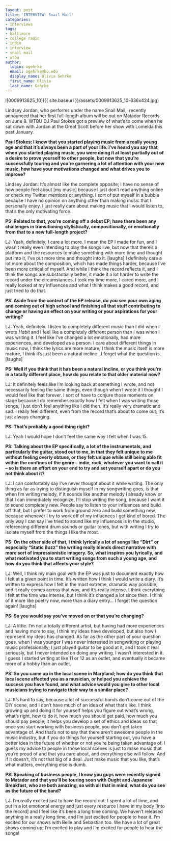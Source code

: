 ```yaml
---
layout: post
title: 'INTERVIEW: Snail Mail'
categories:
- Interviews
tags:
- baltimore
- college radio
- indie
- interview
- snail mail
- wtbu
author:
  login: ogehrke
  email: ogehrke@bu.edu
  display_name: Olivia Gehrke
  first_name: Olivia
  last_name: Gehrke
---
```

![0009913625_10]({{ site.baseurl }}/assets/0009913625_10-636x424.jpg)

Lindsey Jordan, who performs under the name Snail Mail,  recently announced that her first full-length album will be out on Matador Records on June 8. WTBU DJ Paul Stokes got a preview of what’s to come when he sat down with Jordan at the Great Scott before her show with Lomelda this past January.

**Paul Stokes: I know that you started playing music from a really young age and that it’s always been a part of your life. I’ve heard you say that when you started playing music, you were doing it at least partially out of a desire to prove yourself to other people, but now that you’re successfully touring and you’re garnering a lot of attention with your new music, how have your motivations changed and what drives you to improve?**

Lindsey Jordan: It’s almost like the complete opposite; I have no sense of how people feel about \[my music\] because I just don’t read anything online or check my Twitter mentions or anything. I sort of put myself in a bubble because I have no opinion on anything other than making music that I personally enjoy. I just really care about making music that I would listen to, that’s the only motivating force.

**PS: Related to that, you’re coming off a debut EP; have there been any challenges in transitioning stylistically, compositionally, or emotionally from that to a new full-length project?**

LJ: Yeah, definitely; I care a lot more. I mean the EP I made for fun, and I wasn’t really even intending to play the songs live, but now that there’s a platform and the resources to make something with more time and thought put into it, I’ve put more time and thought into it. \[laughs\] I definitely care a lot more about the composition, which has made things harder, because I’ve been more critical of myself. And while I think the record reflects it, and I think the songs are substantially better, it made it a lot harder to write the record under the circumstances. I took my time more, I cared more, and I really looked at my influences and what I think makes a good record, and just tried to do that.

**PS: Aside from the context of the EP release, do you see your own aging and coming out of high school and finishing all that stuff contributing to change or having an effect on your writing or your aspirations for your writing?**

LJ: Yeah, definitely. I listen to completely different music than I did when I wrote _Habit_ and I feel like a completely different person than I was when I was writing it. I feel like I’ve changed a lot emotionally, had more experiences, and developed as a person. I care about different things in music now, I think the lyrics are more mature, I think the music itself is more mature, I think it’s just been a natural incline…I forget what the question is. \[laughs\]

**PS: Well if you think that it has been a natural incline, or you think you’re in a totally different place, how do you relate to that older material now?**

LJ: It definitely feels like I’m looking back at something I wrote, and not necessarily feeling the same things, even though when I wrote it I thought I would feel like that forever. I sort of have to conjure those moments on stage because I do remember exactly how I felt when I was writing those songs, I just don’t feel anything like I did then. It’s really very dramatic and sad. I really feel different, even from the record that’s about to come out; it’s just always changing.

**PS: That’s probably a good thing right?**

LJ: Yeah I would hope I don’t feel the same way I felt when I was 15.

**PS: Talking about the EP specifically, a lot of the instrumentals, and particularly the guitar, stood out to me, in that they felt unique to me without feeling overly obtuse, or they felt unique while still being able fit within the confines of the genre – indie, rock, whatever you want to call it – so is there an effort on your end to try and set yourself apart or do you not think about it?**

LJ: I can comfortably say I’ve never thought about it while writing. The only thing as far as trying to distinguish myself in my songwriting goes, is that when I’m writing melody, if it sounds like another melody I already know or that I can immediately recognize, I’ll stop writing the song, because I want it to sound completely new. People say to listen to your influences and build off that, but I prefer to work from ground zero and build something new, because whenever I try to work off of my influences I get kind of bored. The only way I can say I’ve tried to sound like my influences is in the studio, referencing different drum sounds or guitar tones, but with writing I try to isolate myself from the things I like the most.

**PS: On the other side of that, I think lyrically a lot of songs like “Dirt”** **or especially “Static Buzz” the writing really blends direct narrative with more sort of impressionistic imagery. So, what inspires you lyrically, and what motivated you to start writing songs from such a young age, and how do you think that affects your style?**

LJ: Well, I think my main goal with the EP was just to document exactly how I felt at a given point in time. It’s written how I think I would write a diary. It’s written to express how I felt in the most extreme, dramatic way possible, and it really comes across that way, and it’s really intense. I think everything I felt at the time was intense, but I think it’s changed a lot since then. I think of it more like poetry now, more than a diary entry… I forget the question again! \[laughs\]

**PS: So you would say you’ve moved on or that you’re changing?**

LJ: A little. I’m not a totally different artist, but having had more experiences and having more to say, I think my ideas have developed, but also how I represent my ideas has changed. As far as the other part of your question goes, when I was younger I was never interested in songwriting or playing music professionally; I just played guitar to be good at it, and I took it real seriously, but I never intended on doing any writing. I wasn’t interested in it. I guess I started writing at like 11 or 12 as an outlet, and eventually it became more of a hobby than an outlet.

**PS: So you came up in the local scene in Maryland; how do you think that local scene affected you as a musician, or helped you achieve the success you have found, and what advice would you give to other local musicians trying to navigate their way to a similar place?**

LJ: It’s hard to say, because a lot of successful bands don’t come out of the DIY scene, and I don’t have much of an idea of what that’s like. I think growing up and doing it for yourself helps you figure out what’s wrong, what’s right, how to do it, how much you should get paid, how much you should pay people; it helps you develop a set of ethics and ideas so that once you start working with business people, you don’t get taken advantage of. And that’s not to say that there aren’t awesome people in the music industry, but if you do things for yourself starting out, you have a better idea in the future of whether or not you’re being taken advantage of. I guess my advice to people in those local scenes is just to make music that you’re proud of and that you care about, and everything else will follow. And if it doesn’t, it’s not that big of a deal. Just make music that you like, that’s what matters, everything else is dumb.

**PS: Speaking of business people, I know you guys were recently signed to Matador and that you’ll be touring soon with Ought and Japanese Breakfast, who are both amazing, so with all that in mind, what do you see as the future of the band?**

LJ: I’m really excited just to have the record out. I spent a lot of time, and put in a lot emotional energy and just every resource I have in my body \[into the record\] and I feel like it’s been a long time coming. We haven’t released anything in a really long time, and I’m just excited for people to hear it. I’m excited for our shows with Belle and Sebastian too. We have a lot of great shows coming up; I’m excited to play and I’m excited for people to hear the songs!